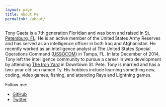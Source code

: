 ```yaml
---
layout: page
title: About Me
permalink: /about/
---
```


Tony Gaeta is a 7th generation Floridian and was born and raised in [St. Petersburg, FL](https://goo.gl/9ausn9). He is an active member of the United States Army Reserves and has served as an intelligence officer in both Iraq and Afghanistan. He recently worked as an intelligence analyst at The United States Special Operations Command ([USSOCOM](http://www.socom.mil/default.aspx)) in Tampa, FL. In late December of 2014, Tony left the intelligence community to pursue a career in web development by attending [The Iron Yard](http://theironyard.com/locations/tampa-st-petersburg/) in Downtown St. Pete. Tony is married and has a two-year old son named Ty. His hobbies include learning something new, coding, video games, fishing, and attending Rays and Lightning games.

Follow me:

* [GitHub](https://www.github.com/tgaeta)
* [Twitter](https://www.twitter.com/tgaeta)
